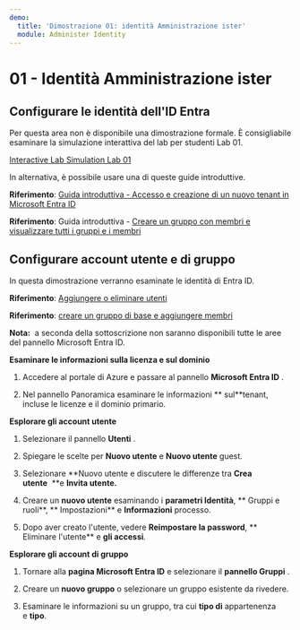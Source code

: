 ```yaml
---
demo:
  title: 'Dimostrazione 01: identità Amministrazione ister'
  module: Administer Identity
---
```


# 01 - Identità Amministrazione ister

## Configurare le identità dell'ID Entra

Per questa area non è disponibile una dimostrazione formale. È consigliabile esaminare la simulazione interattiva del lab per studenti Lab 01. 

[Interactive Lab Simulation Lab 01](https://mslabs.cloudguides.com/guides/AZ-104%20Exam%20Guide%20-%20Microsoft%20Azure%20Administrator%20Exercise%201)

In alternativa, è possibile usare una di queste guide introduttive. 

**Riferimento**: [Guida introduttiva - Accesso e creazione di un nuovo tenant in Microsoft Entra ID](https://docs.microsoft.com/azure/active-directory/fundamentals/active-directory-access-create-new-tenant)

**Riferimento**: Guida introduttiva - [Creare un gruppo con membri e visualizzare tutti i gruppi e i membri](https://docs.microsoft.com/azure/active-directory/fundamentals/active-directory-groups-view-azure-portal)

## Configurare account utente e di gruppo

In questa dimostrazione verranno esaminate le identità di Entra ID.

**Riferimento**: [Aggiungere o eliminare utenti](https://docs.microsoft.com/azure/active-directory/fundamentals/add-users-azure-active-directory)

**Riferimento**: [creare un gruppo di base e aggiungere membri](https://docs.microsoft.com/azure/active-directory/fundamentals/active-directory-groups-create-azure-portal#create-a-basic-group-and-add-members)

**Nota:**  a seconda della sottoscrizione non saranno disponibili tutte le aree del pannello Microsoft Entra ID. 

**Esaminare le informazioni sulla licenza e sul dominio**

1.  Accedere al portale di Azure e passare al pannello **Microsoft Entra ID** .

2.  Nel pannello Panoramica esaminare le informazioni ** sul**tenant, incluse le licenze e il dominio primario.

**Esplorare gli account utente**

1.  Selezionare il pannello **Utenti** .

2.  Spiegare le scelte per **Nuovo utente** e **Nuovo utente** guest.

3.  Selezionare **Nuovo utente e discutere le differenze tra **Crea utente**  **e **Invita utente.**

4.  Creare un **nuovo utente** esaminando i **parametri Identità**, ** Gruppi e ruoli**, ** Impostazioni** e **Informazioni** processo.

5.  Dopo aver creato l'utente, vedere **Reimpostare la password**, ** Eliminare l'utente** e **gli accessi**.

**Esplorare gli account di gruppo**

1.  Tornare alla **pagina Microsoft Entra ID** e selezionare il **pannello Gruppi** .

2.  Creare un **nuovo gruppo** o selezionare un gruppo esistente da rivedere.

3.  Esaminare le informazioni su un gruppo, tra cui **tipo di** appartenenza e **tipo**.
